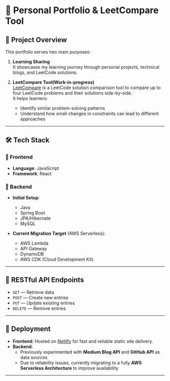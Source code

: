 # 🧠 Personal Portfolio & LeetCompare Tool

## 📌 Project Overview

This portfolio serves two main purposes:

1. **Learning Sharing**  
   It showcases my learning journey through personal projects, technical blogs, and LeetCode solutions.

2. **LeetCompare Tool(Work-in-progress)**  
   [LeetCompare](https://emily.brajk.me/leetcode/comparisons) is a LeetCode solution comparison tool to compare up to four LeetCode problems and their solutions side-by-side.  
   It helps learners:
   - Identify similar problem-solving patterns
   - Understand how small changes in constraints can lead to different approaches

---

## 🛠️ Tech Stack

### 🔹 Frontend
- **Language**: JavaScript  
- **Framework**: React  

### 🔹 Backend
- **Initial Setup**:
  - Java
  - Spring Boot
  - JPA/Hibernate
  - MySQL

- **Current Migration Target** (AWS Serverless):
  - AWS Lambda
  - API Gateway
  - DynamoDB
  - AWS CDK (Cloud Development Kit)

---

## 📡 RESTful API Endpoints

- `GET` — Retrieve data  
- `POST` — Create new entries  
- `PUT` — Update existing entries  
- `DELETE` — Remove entries
  
---

## 🚀 Deployment

- **Frontend**: Hosted on [Netlify](https://www.netlify.com/) for fast and reliable static site delivery.  
- **Backend**:
  - Previously experimented with **Medium Blog API** and **GitHub API** as data sources
  - Due to reliability issues, currently migrating to a fully **AWS Serverless Architecture** to improve availability

---
